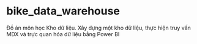 # bike_data_warehouse
Đồ án môn học Kho dữ liệu. Xây dựng một kho dữ liệu, thực hiện truy vấn MDX và trực quan hóa dữ liệu bằng Power BI
